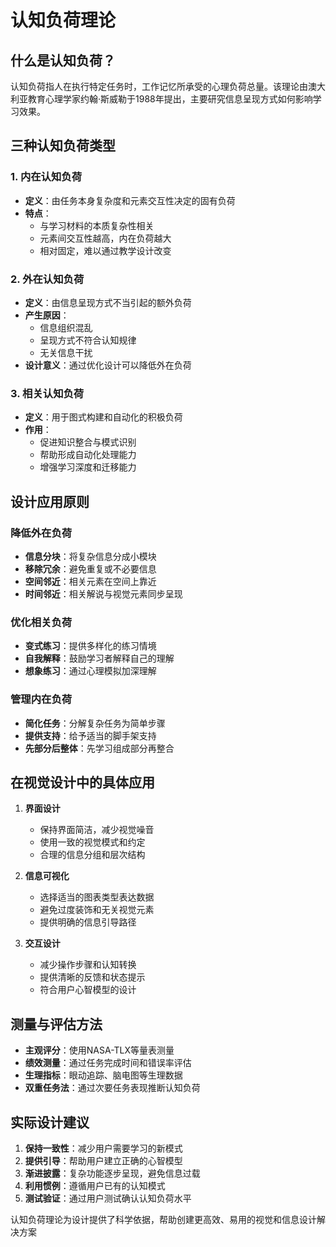 # 认知负荷理论

## 什么是认知负荷？
认知负荷指人在执行特定任务时，工作记忆所承受的心理负荷总量。该理论由澳大利亚教育心理学家约翰·斯威勒于1988年提出，主要研究信息呈现方式如何影响学习效果。

## 三种认知负荷类型

### 1. 内在认知负荷
- **定义**：由任务本身复杂度和元素交互性决定的固有负荷
- **特点**：
  - 与学习材料的本质复杂性相关
  - 元素间交互性越高，内在负荷越大
  - 相对固定，难以通过教学设计改变

### 2. 外在认知负荷
- **定义**：由信息呈现方式不当引起的额外负荷
- **产生原因**：
  - 信息组织混乱
  - 呈现方式不符合认知规律
  - 无关信息干扰
- **设计意义**：通过优化设计可以降低外在负荷

### 3. 相关认知负荷
- **定义**：用于图式构建和自动化的积极负荷
- **作用**：
  - 促进知识整合与模式识别
  - 帮助形成自动化处理能力
  - 增强学习深度和迁移能力

## 设计应用原则

### 降低外在负荷
- **信息分块**：将复杂信息分成小模块
- **移除冗余**：避免重复或不必要信息
- **空间邻近**：相关元素在空间上靠近
- **时间邻近**：相关解说与视觉元素同步呈现

### 优化相关负荷
- **变式练习**：提供多样化的练习情境
- **自我解释**：鼓励学习者解释自己的理解
- **想象练习**：通过心理模拟加深理解

### 管理内在负荷
- **简化任务**：分解复杂任务为简单步骤
- **提供支持**：给予适当的脚手架支持
- **先部分后整体**：先学习组成部分再整合

## 在视觉设计中的具体应用

1. **界面设计**
   - 保持界面简洁，减少视觉噪音
   - 使用一致的视觉模式和约定
   - 合理的信息分组和层次结构

2. **信息可视化**
   - 选择适当的图表类型表达数据
   - 避免过度装饰和无关视觉元素
   - 提供明确的信息引导路径

3. **交互设计**
   - 减少操作步骤和认知转换
   - 提供清晰的反馈和状态提示
   - 符合用户心智模型的设计

## 测量与评估方法

- **主观评分**：使用NASA-TLX等量表测量
- **绩效测量**：通过任务完成时间和错误率评估
- **生理指标**：眼动追踪、脑电图等生理数据
- **双重任务法**：通过次要任务表现推断认知负荷

## 实际设计建议

1. **保持一致性**：减少用户需要学习的新模式
2. **提供引导**：帮助用户建立正确的心智模型
3. **渐进披露**：复杂功能逐步呈现，避免信息过载
4. **利用惯例**：遵循用户已有的认知模式
5. **测试验证**：通过用户测试确认认知负荷水平

认知负荷理论为设计提供了科学依据，帮助创建更高效、易用的视觉和信息设计解决方案